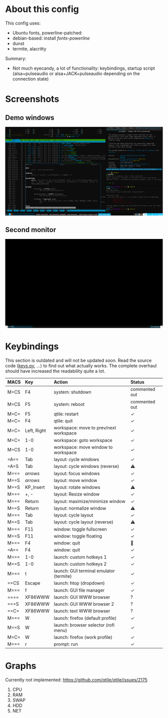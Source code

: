 # About this config

This config uses:
+ Ubuntu fonts, powerline-patched:
+ debian-based: install *fonts-powerline*
+ dunst
+ termite, alacritty

Summary:

+ Not much eyecandy, a lot of functionality: keybindings, startup script (alsa+pulseaudio or alsa+JACK+pulseaudio depending on the connection state)

# Screenshots

## Demo windows

![Desktop with some programs](images/desktop-demo.png)  

## Second monitor

![Empty second monitor](images/desktop-external-empty.png)

# Keybindings

This section is outdated and will not be updated soon. Read the source code ([keys.py](keys.py), …) to find out what actually works. The complete overhaul should have increased the readability quite a lot.

MACS | Key            | Action                                 | Status
:----|:---------------|:---------------------------------------|:-------
M=CS | F4             | system: shutdown                       | commented out 
M=CS | F5             | system: reboot                         | commented out 
M=C= | F5             | qtile: restart                         | ✓
M=C= | F4             | qtile: quit                            | ✓
M=C= | Left, Right    | workspace: move to prev/next workspace | ✓
M=C= | 1-0            | workspace: goto workspace              | ✓
M=CS | 1-0            | workspace: move window to workspace    | ✓
=A== | Tab            | layout: cycle windows                  | ✓
=A=S | Tab            | layout: cycle windows (reverse)        | ⚠
M=== | *arrows*       | layout: focus windows                  | ✓
M==S | *arrows*       | layout: move window                    | ✓
M==S | KP_Insert      | layout: rotate windows                 | ⚠  
M=== | +, -           | layout: Resize window                  | ✓
M=== | Return         | layout: maximize/minimize window       | ✓
M==S | Return         | layout: normalize window               | ⚠
M=== | Tab            | layout: cycle layout                   | ✓
M==S | Tab            | layout: cycle layout (reverse)         | ⚠
M=== | F11            | window: toggle fullscreen              | ✓
M==S | F11            | window: toggle floating                | ✓
M=== | F4             | window: quit                           | 👴
=A== | F4             | window: quit                           | ✓
M=== | 1-0            | launch: custom hotkeys 1               | ✓
M==S | 1-0            | launch: custom hotkeys 2               | ✓
M=== | t              | launch: GUI terminal emulator (termite) | ✓
==CS | Escape         | launch: htop (dropdown)                | ✓
M=== | f              | launch: GUI file manager               | ✓
==== | XF86WWW        | launch: GUI WWW browser                | ?
===S | XF86WWW        | launch: GUI WWW browser 2              | ?
==C= | XF86WWW        | launch: text WWW browser               | ?
M=== | W              | launch: firefox (default profile) | ✓
M==S | W              | launch: browser selector (rofi menu) | ✓
M=C= | W              | launch: firefox (work profile) | ✓
M=== | r              | prompt: run                            | ✓

# Graphs
Currently not implemented: https://github.com/qtile/qtile/issues/2175

1. CPU
1. RAM
1. SWAP
1. HDD
1. NET
